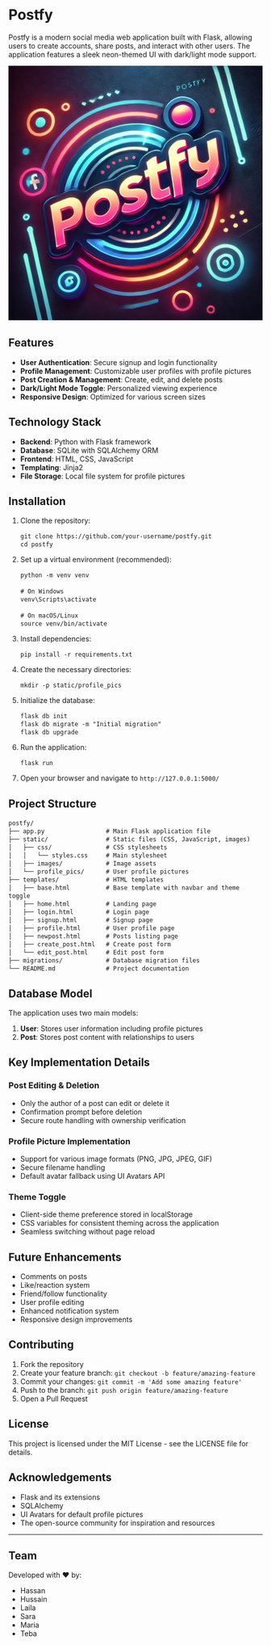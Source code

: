 # Postfy

Postfy is a modern social media web application built with Flask, allowing users to create accounts, share posts, and interact with other users. The application features a sleek neon-themed UI with dark/light mode support.

![Postfy Logo](static/images/logo1.png)

## Features

- **User Authentication**: Secure signup and login functionality
- **Profile Management**: Customizable user profiles with profile pictures
- **Post Creation & Management**: Create, edit, and delete posts
- **Dark/Light Mode Toggle**: Personalized viewing experience
- **Responsive Design**: Optimized for various screen sizes

## Technology Stack

- **Backend**: Python with Flask framework
- **Database**: SQLite with SQLAlchemy ORM
- **Frontend**: HTML, CSS, JavaScript
- **Templating**: Jinja2
- **File Storage**: Local file system for profile pictures

## Installation

1. Clone the repository:
   ```
   git clone https://github.com/your-username/postfy.git
   cd postfy
   ```

2. Set up a virtual environment (recommended):
   ```
   python -m venv venv
   
   # On Windows
   venv\Scripts\activate
   
   # On macOS/Linux
   source venv/bin/activate
   ```

3. Install dependencies:
   ```
   pip install -r requirements.txt
   ```

4. Create the necessary directories:
   ```
   mkdir -p static/profile_pics
   ```

5. Initialize the database:
   ```
   flask db init
   flask db migrate -m "Initial migration"
   flask db upgrade
   ```

6. Run the application:
   ```
   flask run
   ```

7. Open your browser and navigate to `http://127.0.0.1:5000/`

## Project Structure

```
postfy/
├── app.py                 # Main Flask application file
├── static/                # Static files (CSS, JavaScript, images)
│   ├── css/               # CSS stylesheets
│   │   └── styles.css     # Main stylesheet
│   ├── images/            # Image assets
│   └── profile_pics/      # User profile pictures
├── templates/             # HTML templates
│   ├── base.html          # Base template with navbar and theme toggle
│   ├── home.html          # Landing page
│   ├── login.html         # Login page
│   ├── signup.html        # Signup page
│   ├── profile.html       # User profile page
│   ├── newpost.html       # Posts listing page
│   ├── create_post.html   # Create post form
│   └── edit_post.html     # Edit post form
├── migrations/            # Database migration files
└── README.md              # Project documentation
```

## Database Model

The application uses two main models:

1. **User**: Stores user information including profile pictures
2. **Post**: Stores post content with relationships to users

## Key Implementation Details

### Post Editing & Deletion
- Only the author of a post can edit or delete it
- Confirmation prompt before deletion
- Secure route handling with ownership verification

### Profile Picture Implementation
- Support for various image formats (PNG, JPG, JPEG, GIF)
- Secure filename handling
- Default avatar fallback using UI Avatars API

### Theme Toggle
- Client-side theme preference stored in localStorage
- CSS variables for consistent theming across the application
- Seamless switching without page reload

## Future Enhancements

- Comments on posts
- Like/reaction system
- Friend/follow functionality
- User profile editing
- Enhanced notification system
- Responsive design improvements

## Contributing

1. Fork the repository
2. Create your feature branch: `git checkout -b feature/amazing-feature`
3. Commit your changes: `git commit -m 'Add some amazing feature'`
4. Push to the branch: `git push origin feature/amazing-feature`
5. Open a Pull Request

## License

This project is licensed under the MIT License - see the LICENSE file for details.

## Acknowledgements

- Flask and its extensions
- SQLAlchemy
- UI Avatars for default profile pictures
- The open-source community for inspiration and resources

---

## Team

Developed with ❤️ by:
- Hassan
- Hussain
- Laila
- Sara
- Maria
- Teba
